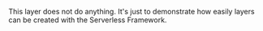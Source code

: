 This layer does not do anything. It's just to demonstrate how easily layers can be created with the Serverless Framework.
